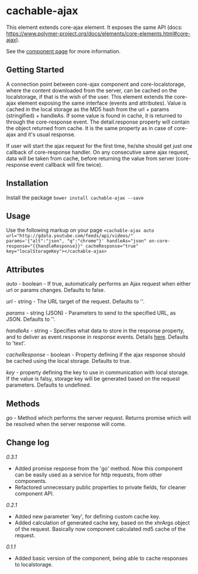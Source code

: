 cachable-ajax
================
This element extends core-ajax element. It exposes the same API (docs: https://www.polymer-project.org/docs/elements/core-elements.html#core-ajax).

See the [component page](http://domderen.github.io/components/cachable-ajax) for more information.

## Getting Started

A connection point between core-ajax component and core-localstorage, where 
the content downloaded from the server, can be cached on the localstorage, if that is the wish of the user.
This element extends the core-ajax element exposing the same interface (events and attributes).
Value is cached in the local storage as the MD5 hash from the url + params (stringified) + handleAs.
If some value is found in cache, it is returned to through the core-response event. The detail.response
property will contain the object returned from cache. It is the same property as in case of 
core-ajax and it's usual response.

If user will start the ajax request for the first time, he/she should get just one callback of 
core-response handler. On any consecutive same ajax request, data will be taken from cache,
before returning the value from server (core-response event callback will fire twice).

## Installation

Install the package
`bower install cachable-ajax --save`

## Usage

Use the following markup on your page
`<cachable-ajax
auto
url="http://gdata.youtube.com/feeds/api/videos/"
params='{"alt":"json", "q":"chrome"}'
handleAs="json"
on-core-response="{{handleResponse}}"
cacheResponse="true"
key="localStorageKey"></cachable-ajax>`

## Attributes

*auto* - boolean - If true, automatically performs an Ajax request when either url or params changes. Defaults to false.

*url* - string - The URL target of the request. Defaults to ''.

*params* - string (JSON) - Parameters to send to the specified URL, as JSON. Defaults to ''.

*handleAs* - string - Specifies what data to store in the response property, and to deliver as event.response in response events. Details [here](https://www.polymer-project.org/docs/elements/core-elements.html#core-ajax). Defaults to 'text'.

*cacheResponse* - boolean - Property defining if the ajax response should be cached using the local storage. Defaults to true.

*key* - property defining the key to use in communication with local storage. If the value is falsy, storage key will be generated based on the request parameters. Defaults to undefined.

## Methods

*go* - Method which performs the server request. Returns promise which will be resolved when the server response will come.

## Change log

*0.3.1*
- Added promise response from the 'go' method. Now this component can be easily used as a service for http requests, from other components.
- Refactored unnecessary public properties to private fields, for cleaner component API.

*0.2.1*
- Added new parameter 'key', for defining custom cache key.
- Added calculation of generated cache key, based on the xhrArgs object of the request. Basically now component calculated md5 cache of the request.

*0.1.1*
- Added basic version of the component, being able to cache responses to localstorage.


